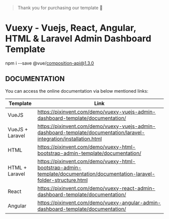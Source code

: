 > Thank you for purchasing our template 🥂

# Vuexy - Vuejs, React, Angular, HTML & Laravel Admin Dashboard Template
npm i --save @vue/composition-api@1.3.0
## DOCUMENTATION

You can access the online documentation via below mentioned links:

| Template        | Link                                                                                                                     |
| --------------- | ------------------------------------------------------------------------------------------------------------------------ |
| VueJS           | https://pixinvent.com/demo/vuexy-vuejs-admin-dashboard-template/documentation/                                           |
| VueJS + Laravel | https://pixinvent.com/demo/vuexy-vuejs-admin-dashboard-template/documentation/laravel-integration/installation.html      |
| HTML            | https://pixinvent.com/demo/vuexy-html-bootstrap-admin-template/documentation/                                            |
| HTML + Laravel  | https://pixinvent.com/demo/vuexy-html-bootstrap-admin-template/documentation/documentation-laravel-folder-structure.html |
| React           | https://pixinvent.com/demo/vuexy-react-admin-dashboard-template/documentation/                                           |
| Angular         | https://pixinvent.com/demo/vuexy-angular-admin-dashboard-template/documentation/                                         |
